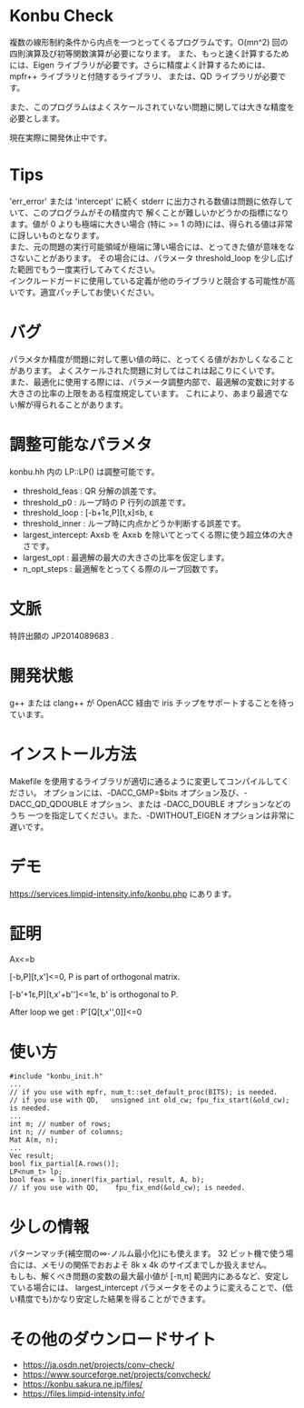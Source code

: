 # Konbu Check
複数の線形制約条件から内点を一つとってくるプログラムです。O(mn^2) 回の四則演算及び初等関数演算が必要になります。
また、もっと速く計算するためには、Eigen ライブラリが必要です。さらに精度よく計算するためには、mpfr++ ライブラリと付随するライブラリ、
または、QD ライブラリが必要です。  

また、このプログラムはよくスケールされていない問題に関しては大きな精度を必要とします。

現在実際に開発休止中です。

# Tips
'err_error' または 'intercept' に続く stderr に出力される数値は問題に依存していて、このプログラムがその精度内で
解くことが難しいかどうかの指標になります。値が 0 よりも極端に大きい場合 (特に >= 1 の時)には、得られる値は非常に訝しいものとなります。  
また、元の問題の実行可能領域が極端に薄い場合には、とってきた値が意味をなさないことがあります。
その場合には、パラメータ threshold_loop を少し広げた範囲でもう一度実行してみてください。  
インクルードガードに使用している定義が他のライブラリと競合する可能性が高いです。適宜パッチしてお使いください。  

# バグ
パラメタか精度が問題に対して悪い値の時に、とってくる値がおかしくなることがあります。
よくスケールされた問題に対してはこれは起こりにくいです。  
また、最適化に使用する際には、パラメータ調整内部で、最適解の変数に対する大きさの比率の上限をある程度規定しています。
これにより、あまり最適でない解が得られることがあります。

# 調整可能なパラメタ
konbu.hh 内の LP<T>::LP() は調整可能です。
* threshold_feas   : QR 分解の誤差です。
* threshold_p0     : ループ時の P 行列の誤差です。
* threshold_loop   : [-b+1&epsilon;,P][t,x]&leq;b, &epsilon;
* threshold_inner  : ループ時に内点かどうか判断する誤差です。
* largest_intercept: Ax&leq;b を Ax&geq;b を除いてとってくる際に使う超立体の大きさです。
* largest_opt      : 最適解の最大の大きさの比率を仮定します。
* n_opt_steps      : 最適解をとってくる際のループ回数です。

# 文脈
特許出願の JP2014089683 . 

# 開発状態
g++ または clang++ が OpenACC 経由で iris チップをサポートすることを待っています。  

# インストール方法
Makefile を使用するライブラリが適切に通るように変更してコンパイルしてください。
オプションには、-DACC_GMP=$bits オプション及び、-DACC_QD_QDOUBLE オプション、または -DACC_DOUBLE オプションなどのうち
一つを指定してください。また、-DWITHOUT_EIGEN オプションは非常に遅いです。

# デモ
https://services.limpid-intensity.info/konbu.php にあります。

# 証明
Ax&lt;=b

[-b,P][t,x']&lt;=0,
P is part of orthogonal matrix.

[-b'+1&epsilon;,P][t,x'+b'']&lt;=1&epsilon;,
b' is orthogonal to P.

After loop we get :
P'[Q[t,x'',0]]&lt;=0

# 使い方
    #include "konbu_init.h"
    ...
    // if you use with mpfr, num_t::set_default_proc(BITS); is needed.
    // if you use with QD,   unsigned int old_cw; fpu_fix_start(&old_cw); is needed.
    ...
    int m; // number of rows;
    int n; // number of columns;
    Mat A(m, n);
    ...
    Vec result;
    bool fix_partial[A.rows()];
    LP<num_t> lp;
    bool feas = lp.inner(fix_partial, result, A, b);
    // if you use with QD,    fpu_fix_end(&old_cw); is needed.

# 少しの情報
パターンマッチ(補空間の&infin;-ノルム最小化)にも使えます。
32 ビット機で使う場合には、メモリの関係でおおよそ 8k x 4k のサイズまでしか扱えません。  
もしも、解くべき問題の変数の最大最小値が [-&pi;,&pi;] 範囲内にあるなど、安定している場合には、
largest_intercept パラメータをそのように変えることで、(低い精度でも)かなり安定した結果を得ることができます。

# その他のダウンロードサイト
* https://ja.osdn.net/projects/conv-check/
* https://www.sourceforge.net/projects/convcheck/
* https://konbu.sakura.ne.jp/files/
* https://files.limpid-intensity.info/
